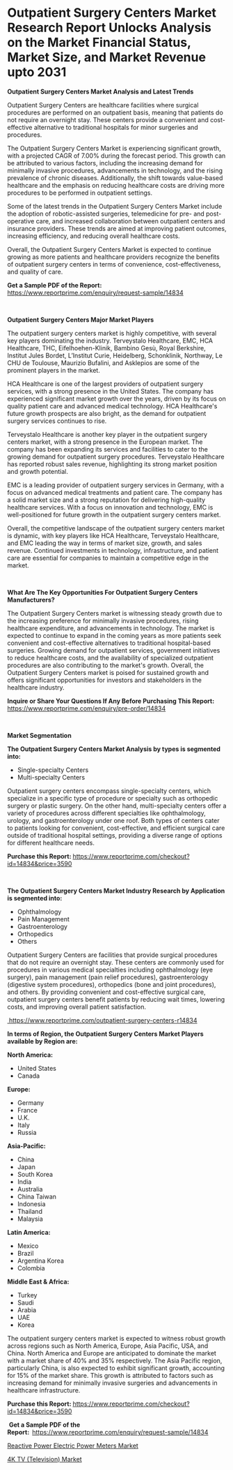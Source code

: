 <p><h1>Outpatient Surgery Centers Market Research Report Unlocks Analysis on the Market Financial Status, Market Size, and Market Revenue upto 2031</h1></p><p><strong>Outpatient Surgery Centers Market Analysis and Latest Trends</strong></p>
<p><p>Outpatient Surgery Centers are healthcare facilities where surgical procedures are performed on an outpatient basis, meaning that patients do not require an overnight stay. These centers provide a convenient and cost-effective alternative to traditional hospitals for minor surgeries and procedures.</p><p>The Outpatient Surgery Centers Market is experiencing significant growth, with a projected CAGR of 7.00% during the forecast period. This growth can be attributed to various factors, including the increasing demand for minimally invasive procedures, advancements in technology, and the rising prevalence of chronic diseases. Additionally, the shift towards value-based healthcare and the emphasis on reducing healthcare costs are driving more procedures to be performed in outpatient settings.</p><p>Some of the latest trends in the Outpatient Surgery Centers Market include the adoption of robotic-assisted surgeries, telemedicine for pre- and post-operative care, and increased collaboration between outpatient centers and insurance providers. These trends are aimed at improving patient outcomes, increasing efficiency, and reducing overall healthcare costs.</p><p>Overall, the Outpatient Surgery Centers Market is expected to continue growing as more patients and healthcare providers recognize the benefits of outpatient surgery centers in terms of convenience, cost-effectiveness, and quality of care.</p></p>
<p><strong>Get a Sample PDF of the Report:&nbsp;</strong> <a href="https://www.reportprime.com/enquiry/request-sample/14834">https://www.reportprime.com/enquiry/request-sample/14834</a></p>
<p>&nbsp;</p>
<p><strong>Outpatient Surgery Centers Major Market Players</strong></p>
<p><p>The outpatient surgery centers market is highly competitive, with several key players dominating the industry. Terveystalo Healthcare, EMC, HCA Healthcare, THC, Eifelhoehen-Klinik, Bambino Gesù, Royal Berkshire, Institut Jules Bordet, L’Institut Curie, Heidelberg, Schonklinik, Northway, Le CHU de Toulouse, Maurizio Bufalini, and Asklepios are some of the prominent players in the market.</p><p>HCA Healthcare is one of the largest providers of outpatient surgery services, with a strong presence in the United States. The company has experienced significant market growth over the years, driven by its focus on quality patient care and advanced medical technology. HCA Healthcare's future growth prospects are also bright, as the demand for outpatient surgery services continues to rise.</p><p>Terveystalo Healthcare is another key player in the outpatient surgery centers market, with a strong presence in the European market. The company has been expanding its services and facilities to cater to the growing demand for outpatient surgery procedures. Terveystalo Healthcare has reported robust sales revenue, highlighting its strong market position and growth potential.</p><p>EMC is a leading provider of outpatient surgery services in Germany, with a focus on advanced medical treatments and patient care. The company has a solid market size and a strong reputation for delivering high-quality healthcare services. With a focus on innovation and technology, EMC is well-positioned for future growth in the outpatient surgery centers market.</p><p>Overall, the competitive landscape of the outpatient surgery centers market is dynamic, with key players like HCA Healthcare, Terveystalo Healthcare, and EMC leading the way in terms of market size, growth, and sales revenue. Continued investments in technology, infrastructure, and patient care are essential for companies to maintain a competitive edge in the market.</p></p>
<p>&nbsp;</p>
<p><strong>What Are The Key Opportunities For Outpatient Surgery Centers Manufacturers?</strong></p>
<p><p>The Outpatient Surgery Centers market is witnessing steady growth due to the increasing preference for minimally invasive procedures, rising healthcare expenditure, and advancements in technology. The market is expected to continue to expand in the coming years as more patients seek convenient and cost-effective alternatives to traditional hospital-based surgeries. Growing demand for outpatient services, government initiatives to reduce healthcare costs, and the availability of specialized outpatient procedures are also contributing to the market's growth. Overall, the Outpatient Surgery Centers market is poised for sustained growth and offers significant opportunities for investors and stakeholders in the healthcare industry.</p></p>
<p><strong>Inquire or Share Your Questions If Any Before Purchasing This Report:</strong> <a href="https://www.reportprime.com/enquiry/pre-order/14834">https://www.reportprime.com/enquiry/pre-order/14834</a></p>
<p>&nbsp;</p>
<p><strong>Market Segmentation</strong></p>
<p><strong>The Outpatient Surgery Centers Market Analysis by types is segmented into:</strong></p>
<p><ul><li>Single-specialty Centers</li><li>Multi-specialty Centers</li></ul></p>
<p><p>Outpatient surgery centers encompass single-specialty centers, which specialize in a specific type of procedure or specialty such as orthopedic surgery or plastic surgery. On the other hand, multi-specialty centers offer a variety of procedures across different specialties like ophthalmology, urology, and gastroenterology under one roof. Both types of centers cater to patients looking for convenient, cost-effective, and efficient surgical care outside of traditional hospital settings, providing a diverse range of options for different healthcare needs.</p></p>
<p><strong>Purchase this Report:&nbsp;</strong><a href="https://www.reportprime.com/checkout?id=14834&price=3590">https://www.reportprime.com/checkout?id=14834&price=3590</a></p>
<p>&nbsp;</p>
<p><strong>The Outpatient Surgery Centers Market Industry Research by Application is segmented into:</strong></p>
<p><ul><li>Ophthalmology</li><li>Pain Management</li><li>Gastroenterology</li><li>Orthopedics</li><li>Others</li></ul></p>
<p><p>Outpatient Surgery Centers are facilities that provide surgical procedures that do not require an overnight stay. These centers are commonly used for procedures in various medical specialties including ophthalmology (eye surgery), pain management (pain relief procedures), gastroenterology (digestive system procedures), orthopedics (bone and joint procedures), and others. By providing convenient and cost-effective surgical care, outpatient surgery centers benefit patients by reducing wait times, lowering costs, and improving overall patient satisfaction.</p></p>
<p><a href="https://www.reportprime.com/outpatient-surgery-centers-r14834">&nbsp;https://www.reportprime.com/outpatient-surgery-centers-r14834</a></p>
<p><strong>In terms of Region, the Outpatient Surgery Centers Market Players available by Region are:</strong></p>
<p>
    <p> <strong> North America: </strong>
        <ul>
            <li>United States</li>
            <li>Canada</li>
        </ul>
        </p> 
    <p> <strong> Europe: </strong>
        <ul>
            <li>Germany</li>
            <li>France</li>
            <li>U.K.</li>
            <li>Italy</li>
            <li>Russia</li>
        </ul>
        </p> 
    <p> <strong> Asia-Pacific: </strong>
        <ul>
            <li>China</li>
            <li>Japan</li>
            <li>South Korea</li>
            <li>India</li>
            <li>Australia</li>
            <li>China Taiwan</li>
            <li>Indonesia</li>
            <li>Thailand</li>
            <li>Malaysia</li>
        </ul>
        </p> 
    <p> <strong> Latin America: </strong>
        <ul>
            <li>Mexico</li>
            <li>Brazil</li>
            <li>Argentina Korea</li>
            <li>Colombia</li>
        </ul>
        </p> 
    <p> <strong> Middle East & Africa: </strong>
        <ul>
            <li>Turkey</li>
            <li>Saudi</li>
            <li>Arabia</li>
            <li>UAE</li>
            <li>Korea</li>
        </ul>
    </p>
    </p>
<p><p>The outpatient surgery centers market is expected to witness robust growth across regions such as North America, Europe, Asia Pacific, USA, and China. North America and Europe are anticipated to dominate the market with a market share of 40% and 35% respectively. The Asia Pacific region, particularly China, is also expected to exhibit significant growth, accounting for 15% of the market share. This growth is attributed to factors such as increasing demand for minimally invasive surgeries and advancements in healthcare infrastructure.</p></p>
<p><strong>Purchase this Report: </strong><a href="https://www.reportprime.com/checkout?id=14834&price=3590">https://www.reportprime.com/checkout?id=14834&price=3590</a></p>
<p>&nbsp;<strong>Get a Sample PDF of the Report:&nbsp;&nbsp;</strong><a href="https://www.reportprime.com/enquiry/request-sample/14834">https://www.reportprime.com/enquiry/request-sample/14834</a></p>
<p><strong></strong></p>
<p><p><a href="https://view.publitas.com/reportprime-1/reactive-power-electric-power-meters-market-trends-forecast-and-competitive-analysis-to-2031/">Reactive Power Electric Power Meters Market</a></p><p><a href="https://www.linkedin.com/pulse/4k-tv-television-market-share-evolution-growth-trends-jgb7f">4K TV (Television) Market</a></p></p>